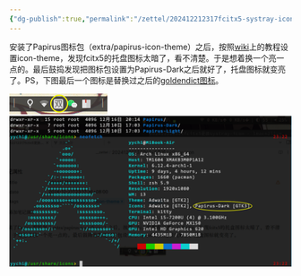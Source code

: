 ```yaml
---
{"dg-publish":true,"permalink":"/zettel/202412212317fcitx5-systray-icon/","title":"202412212317","tags":["fcitx","systray","icon-theme","美化","linux"]}
---
```



安装了Papirus图标包（extra/papirus-icon-theme）之后，按照[wiki](https://wiki.archlinux.org/title/GTK#Configuration)上的教程设置icon-theme，发现fcitx5的托盘图标太暗了，看不清楚。于是想着换一个亮一点的。最后鼓捣发现把图标包设置为Papirus-Dark之后就好了，托盘图标就变亮了。PS，下图最后一个图标是替换过之后的[goldendict图标](202412212328goldendict更换systray-icon.md)。

![](/img/user/assets/image-20241221.232209.968.png)
![](/img/user/assets/image-20241221.232338.417.png)
